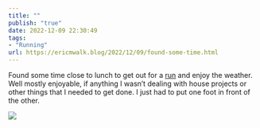 ```yaml
---
title: ""
publish: "true"
date: 2022-12-09 22:30:49
tags:
- "Running"
url: https://ericmwalk.blog/2022/12/09/found-some-time.html
---
```

Found some time close to lunch to get out for a [run](http://www.strava.com/activities/8228455699) and enjoy the weather. Well mostly enjoyable, if anything I wasn’t dealing with house projects or other things that I needed to get done. I just had to put one foot in front of the other.




![](https://ericmwalk.blog/uploads/2022/f0fcc06ffc.jpg)